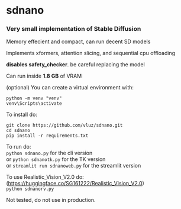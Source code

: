 # sdnano
### Very small implementation of Stable Diffusion

Memory effecient and compact, can run decent SD models

Implements xformers, attention slicing, and sequential cpu offloading

**disables safety_checker**. be careful replacing the model

Can run inside **1.8 GB** of VRAM

(optional) You can create a virtual environment with:
```
python -m venv "venv"
venv\Scripts\activate
```

To install do:
```
git clone https://github.com/vluz/sdnano.git
cd sdnano
pip install -r requirements.txt
```

To run do:<br>
`python sdnano.py` for the cli version
<br>or
`python sdnanotk.py` for the TK version
<br>or
`streamlit run sdnanoweb.py` for the streamlit version

To use Realistic_Vision_V2.0 do: (https://huggingface.co/SG161222/Realistic_Vision_V2.0)
<br>
`python sdnanorv.py`

Not tested, do not use in production.
